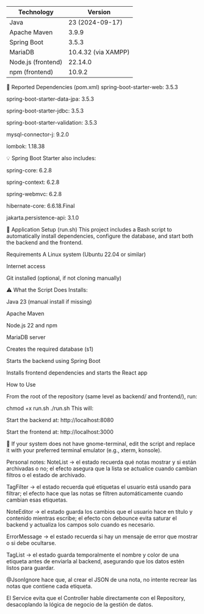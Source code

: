 | Technology         | Version             |
| ------------------ | ------------------- |
| Java               | 23 (2024-09-17)     |
| Apache Maven       | 3.9.9               |
| Spring Boot        | 3.5.3               |
| MariaDB            | 10.4.32 (via XAMPP) |
| Node.js (frontend) | 22.14.0             |
| npm (frontend)     | 10.9.2              |

📁 Reported Dependencies (pom.xml)
spring-boot-starter-web: 3.5.3

spring-boot-starter-data-jpa: 3.5.3

spring-boot-starter-jdbc: 3.5.3

spring-boot-starter-validation: 3.5.3

mysql-connector-j: 9.2.0

lombok: 1.18.38

💡 Spring Boot Starter also includes:

spring-core: 6.2.8

spring-context: 6.2.8

spring-webmvc: 6.2.8

hibernate-core: 6.6.18.Final

jakarta.persistence-api: 3.1.0



🚀 Application Setup (run.sh)
This project includes a Bash script to automatically install dependencies, configure the database, and start both the backend and the frontend.

Requirements
A Linux system (Ubuntu 22.04 or similar)

Internet access

Git installed (optional, if not cloning manually)

⚠
What the Script Does
Installs:

Java 23 (manual install if missing)

Apache Maven

Node.js 22 and npm

MariaDB server

Creates the required database (s1)

Starts the backend using Spring Boot

Installs frontend dependencies and starts the React app

How to Use

From the root of the repository (same level as backend/ and frontend/), run:

chmod +x run.sh
./run.sh
This will:

Start the backend at: http://localhost:8080

Start the frontend at: http://localhost:3000

🧠 If your system does not have gnome-terminal, edit the script and replace it with your preferred terminal emulator (e.g., xterm, konsole).

Personal notes:
NoteList → el estado recuerda qué notas mostrar y si están archivadas o no; el efecto asegura que la lista se actualice cuando cambian filtros o el estado de archivado.

TagFilter → el estado recuerda qué etiquetas el usuario está usando para filtrar; el efecto hace que las notas se filtren automáticamente cuando cambian esas etiquetas.

NoteEditor → el estado guarda los cambios que el usuario hace en título y contenido mientras escribe; el efecto con debounce evita saturar el backend y actualiza los campos solo cuando es necesario.

ErrorMessage → el estado recuerda si hay un mensaje de error que mostrar o si debe ocultarse.

TagList → el estado guarda temporalmente el nombre y color de una etiqueta antes de enviarla al backend, asegurando que los datos estén listos para guardar.

@JsonIgnore hace que, al crear el JSON de una nota, no intente recrear las notas que contiene cada etiqueta.

El Service evita que el Controller hable directamente con el Repository, desacoplando la lógica de negocio de la gestión de datos.

